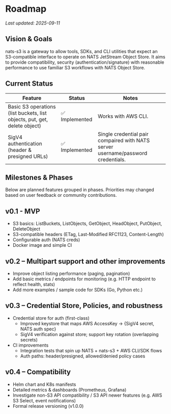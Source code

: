 # Roadmap

_Last updated: 2025-09-11_

## Vision & Goals

nats-s3 is a gateway to allow tools, SDKs, and CLI utilities that expect an S3-compatible interface to operate on 
NATS JetStream Object Store. 
It aims to provide compatibility, security (authentication/signature) with reasonable performance to use familiar 
S3 workflows with NATS Object Store.


## Current Status

| Feature | Status | Notes                                                                            |
|---|---|----------------------------------------------------------------------------------|
| Basic S3 operations (list buckets, list objects, put, get, delete object) | ✅ Implemented | Works with AWS CLI.                                                              |
| SigV4 authentication (header & presigned URLs) | ✅ Implemented | Single credential pair compaired with NATS server username/password credentials. |


## Milestones & Phases

Below are planned features grouped in phases. Priorities may changed based on user feedback or community contributions.

## v0.1 - MVP
- S3 basics: ListBuckets, ListObjects, GetObject, HeadObject, PutObject, DeleteObject
- S3-compatible headers (ETag, Last-Modified RFC1123, Content-Length)
- Configurable auth (NATS creds)
- Docker image and simple CI

## v0.2 – Multipart support and other improvements
- Improve object listing performance (paging, pagination)
- Add basic metrics / endpoints for monitoring (e.g. HTTP endpoint to reflect health, stats)
- Add more examples / sample code for SDKs (Go, Python etc.)

## v0.3 – Credential Store, Policies, and robustness
- Credential store for auth (first-class)
  - Improved keystore that maps AWS AccessKey → {SigV4 secret, NATS auth spec}
  - SigV4 verification against store; support key rotation (overlapping secrets)
- CI improvements
  - Integration tests that spin up NATS + nats-s3 + AWS CLI/SDK flows
  - Auth paths: header/presigned, allowed/denied policy cases

## v0.4 – Compatibility
- Helm chart and K8s manifests
- Detailed metrics & dashboards (Prometheus, Grafana)
- Investigate non-S3 API compatibility / S3 API newer features (e.g. AWS S3 Select, event notifications)
- Formal release versioning (v1.0.0)
